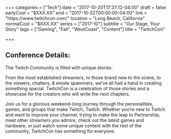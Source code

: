 +++
categories = ["Tech"]
date = "2017-10-20T17:37:12-04:00"
draft = false
earlyCost = "$XXX.XX"
end = "2017-10-22T00:00:00-04:00"
link = "https://www.twitchcon.com/"
location = "Long Beach, California"
normalCost = "$XXX.XX"
series = ["2017-10"]
subtitle = "Our Stage, Your Story"
tags = ["Gaming", "Fall", "WestCoast", "Content"]
title = "TwitchCon"

+++


## Conference Details: 

The Twitch Community is filled with unique stories.

From the most established streamers, to those brand new to the scene, to the viewers, chatters, & emote spammers, we’ve all had a hand in creating something special. TwitchCon is a celebration of those stories and a showcase for the creators who will write the next chapters.

Join us for a glorious weekend-long journey through the personalities, games, and groups that make Twitch, Twitch. Whether you’re new to Twitch and want to improve your channel, trying to make the leap to Partnership, meet other streamers you admire, check out the latest games and hardware, or just watch some unique content with the rest of the community, TwitchCon has something for everyone.